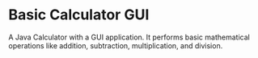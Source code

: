 # Basic Calculator GUI
A Java Calculator with a GUI application. It performs basic mathematical operations like addition, subtraction, multiplication, and division.

